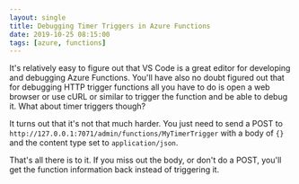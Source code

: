 ```yaml
---
layout: single
title: Debugging Timer Triggers in Azure Functions
date: 2019-10-25 08:15:00
tags: [azure, functions]
---
```


It's relatively easy to figure out that VS Code is a great editor for developing
and debugging Azure Functions. You'll have also no doubt figured out that for
debugging HTTP trigger functions all you have to do is open a web browser or use
cURL or similar to trigger the function and be able to debug it. What about
timer triggers though?

It turns out that it's not that much harder. You just need to send a POST to
`http://127.0.0.1:7071/admin/functions/MyTimerTrigger` with a body of `{}` and
the content type set to `application/json`. 

That's all there is to it. If you miss out the body, or don't do a POST, you'll
get the function information back instead of triggering it.

